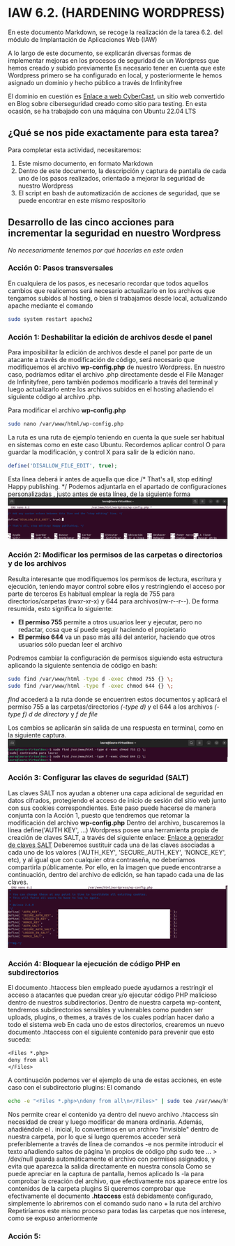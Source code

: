 # IAW 6.2. (HARDENING WORDPRESS)
En este documento Markdown, se recoge la realización de la tarea 6.2. del módulo de Implantación de Aplicaciones Web (IAW)

A lo largo de este documento, se explicarán diversas formas de implementar mejoras en los procesos de seguridad de un Wordpress que hemos creado y subido previamente
Es necesario tener en cuenta que este Wordpress primero se ha configurado en local, y posteriormente le hemos asignado un dominio y hecho público a través de Infinityfree

El dominio en cuestión es [Enlace a web CyberCast](https://cybercast.42web.io/), un sitio web convertido en Blog sobre ciberseguridad creado como sitio para testing. En esta ocasión, se ha trabajado con una máquina con Ubuntu 22.04 LTS

## ¿Qué se nos pide exactamente para esta tarea?
Para completar esta actividad, necesitaremos:
1. Este mismo documento, en formato Markdown
2. Dentro de este documento, la descripción y captura de pantalla de cada uno de los pasos realizados, orientado a mejorar la seguridad de nuestro Wordpress
3. El script en bash de automatización de acciones de seguridad, que se puede encontrar en este mismo respositorio

## Desarrollo de las cinco acciones para incrementar la seguridad en nuestro Wordpress

*No necesariamente tenemos por qué hacerlas en este orden*

### Acción 0: Pasos transversales
En cualquiera de los pasos, es necesario recordar que todos aquellos cambios que realicemos será necesario actualizarlo en los archivos que tengamos subidos al hosting, o bien si trabajamos desde local, actualizando apache mediante el comando

```bash
sudo system restart apache2
```

### Acción 1: Deshabilitar la edición de archivos desde el panel
Para imposibilitar la edición de archivos desde el panel por parte de un atacante a través de modificación de código, será necesario que modifiquemos el archivo **wp-config.php** de nuestro Wordpress. En nuestro caso, podríamos editar el archivo .php directamente desde el File Manager de Infinityfree, pero también podemos modificarlo a través del terminal y luego actualizarlo entre los archivos subidos en el hosting añadiendo el siguiente código al archivo .php.

Para modificar el archivo **wp-config.php**
```bash
sudo nano /var/www/html/wp-config.php
```
La ruta es una ruta de ejemplo teniendo en cuenta la que suele ser habitual en sistemas como en este caso Ubuntu. Recordemos aplicar control O para guardar la modificación, y control X para salir de la edición nano.

```php
define('DISALLOW_FILE_EDIT', true);
```
Esta línea deberá ir antes de aquella que dice /* That's all, stop editing! Happy publishing. */
Podemos adjuntarla en el apartado de configuraciones personalizadas , justo antes de esta línea, de la siguiente forma
![](images/accion1.png)

### Acción 2: Modificar los permisos de las carpetas o directorios y de los archivos
Resulta interesante que modifiquemos los permisos de lectura, escritura y ejecución, teniendo mayor control sobre ellos y restringiendo el acceso por parte de terceros
Es habitual emplear la regla de 755 para directorios/carpetas (rwxr-xr-x) y 644 para archivos(rw-r--r--). De forma resumida, esto significa lo siguiente:
- **El permiso 755** permite a otros usuarios leer y ejecutar, pero no redactar, cosa que sí puede seguir haciendo el propietario
- **El permiso 644** va un paso más allá del anterior, haciendo que otros usuarios sólo puedan leer el archivo

Podremos cambiar la configuración de permisos siguiendo esta estructura aplicando la siguiente sentencia de código en bash:

```bash
sudo find /var/www/html -type d -exec chmod 755 {} \;
sudo find /var/www/html -type f -exec chmod 644 {} \;
```
*find* accederá a la ruta donde se encuentren estos documentos y aplicará el permiso 755 a las carpetas/directorios *(-type d)* y el 644 a los archivos *(-type f)*
*d de directory* y *f de file*

Los cambios se aplicarán sin salida de una respuesta en terminal, como en la siguiente captura.
![](images/accion2.png)

### Acción 3: Configurar las claves de seguridad (SALT)
Las claves SALT nos ayudan a obtener una capa adicional de seguridad en datos cifrados, protegiendo el acceso de inicio de sesión del sitio web junto con sus cookies correspondientes.
Este paso puede hacerse de manera conjunta con la Acción 1, puesto que tendremos que retomar la modificación del archivo **wp-config.php**
Dentro del archivo, buscaremos la línea define('AUTH KEY', ...)
Wordpress posee una herramienta propia de creación de claves SALT, a través del siguiente enlace: 
[Enlace a generador de claves SALT](https://api.wordpress.org/secret-key/1.1/salt/)
Deberemos sustituir cada una de las claves asociadas a cada uno de los valores ('AUTH_KEY', 'SECURE_AUTH_KEY', 'NONCE_KEY', etc), y al igual que con cualquier otra contraseña, no deberíamos compartirla públicamente. Por ello, en la imagen que puede encontrarse a continuación, dentro del archivo de edición, se han tapado cada una de las claves.
![](images/accion3.png)

### Acción 4: Bloquear la ejecución de código PHP en subdirectorios
El documento .htaccess bien empleado puede ayudarnos a restringir el acceso a atacantes que puedan crear y/o ejecutar código PHP malicioso dentro de nuestros subdirectorios. Dentro de nuestra carpeta wp-content, tendremos subdirectorios sensibles y vulnerables como pueden ser uploads, plugins, o themes, a través de los cuales podrían hacer daño a todo el sistema web
En cada uno de estos directorios, crearemos un nuevo documento .htaccess con el siguiente contenido para prevenir que esto suceda:
```
<Files *.php>
deny from all
</Files>
```
A continuación podemos ver el ejemplo de una de estas acciones, en este caso con el subdirectorio plugins:
[](images/accion4_1.png)
El comando 
```bash
echo -e "<Files *.php>\ndeny from all\n</Files>" | sudo tee /var/www/html/wp-content/plugins/.htaccess > /dev/null
```
Nos permite crear el contenido ya dentro del nuevo archivo .htaccess sin necesidad de crear y luego modificar de manera ordinaria. Además, añadiéndole el . inicial, lo convertimos en un archivo "invisible" dentro de nuestra carpeta, por lo que si luego queremos acceder será preferiblemente a través de línea de comandos
-e nos permite introducir el texto añadiendo saltos de página \n propios de código php
sudo tee ... > /dev/null guarda automáticamente el archivo con permisos asignados, y evita que aparezca la salida directamente en nuestra consola
Como se puede apreciar en la captura de pantalla, hemos aplicado ls -la para comprobar la creación del archivo, que efectivamente nos aparece entre los contenidos de la carpeta plugins
Si queremos comprobar que efectivamente el documento **.htaccess** está debidamente configurado, simplemente lo abriremos con el comando sudo nano + la ruta del archivo
[](images/accion4_2.png)
Repetiríamos este mismo proceso para todas las carpetas que nos interese, como se expuso anteriormente



### Acción 5: